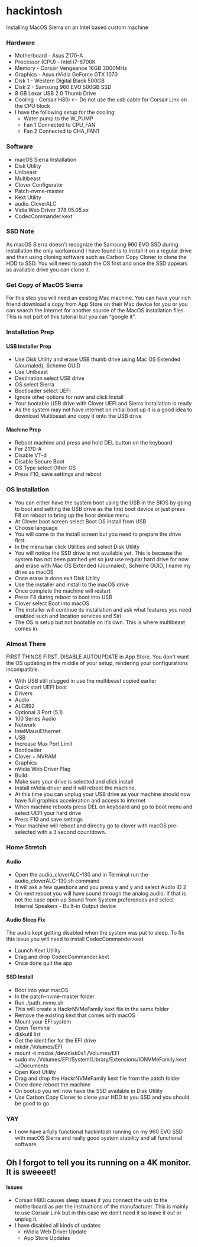 # hackintosh
Installing MacOS Sierra on an Intel based custom machine

### Hardware
* Motherboard - Asus Z170-A
* Processor (CPU) - Intel i7-6700K
* Memory - Corsair Vengeance 16GB 3000MHz
* Graphics - Asus nVidia GeForce GTX 1070
* Disk 1 - Western Digital Black 500GB
* Disk 2 - Samsung 960 EVO 500GB SSD
* 8 GB Lexar USB 2.0 Thumb Drive
* Cooling - Corsair H80i <— Do not use the usb cable for Corsair Link on the CPU block
* I have the following setup for the cooling:
  * Water pump to the W_PUMP
  * Fan 1 Connected to CPU_FAN
  * Fan 2 Connected to CHA_FAN1

### Software
* macOS Sierra Installation
* Disk Utility
* Unibeast
* Multibeast
* Clover Configurator
* Patch-nvme-master
* Kext Utility
* audio_CloverALC
* Vidia Web Driver 378.05.05.xx
* CodecCommander.kext
### SSD Note
As macOS Sierra doesn’t recognize the Samsung 960 EVO SSD during installation the only workaround I have found is to install it on a regular drive and then using cloning software such as Carbon Copy Cloner to clone the HDD to SSD. You will need to patch the OS first and once the SSD appears as available drive you can clone it.
### Get Copy of MacOS Sierra
For this step you will need an existing Mac machine. You can have your rich friend download a copy from App Store on their Mac device for you or you can search the internet for another source of the MacOS installation files. This is not part of this tutorial but you can “google it”.
### Installation Prep
#### USB Installer Prep
* Use Disk Utility and erase USB thumb drive using Mac OS Extended (Journaled), Scheme GUID
* Use Unibeast
* Destination select USB drive
* OS select Sierra
* Bootloader select UEFI
* Ignore other options for now and click Install
* Your bootable USB drive with Clover UEFI and Sierra Installation is ready
* As the system may not have internet on initial boot up it is a good idea to download Multibeast and copy it onto the USB drive
#### Machine Prep
* Reboot machine and press and hold DEL button on the keyboard
* For Z170-A
* Disable VT-d
* Disable Secure Boot
* OS Type select Other OS
* Press F10, save settings and reboot
### OS Installation
* You can either have the system boot using the USB in the BIOS by going to boot and setting the USB drive as the first boot device or just press F8 on reboot to bring up the boot device menu
* At Clover boot screen select Boot OS install from USB
* Choose language
* You will come to the install screen but you need to prepare the drive first.
* In the menu bar click Utilities and select Disk Utility
* You will notice the SSD drive is not available yet. This is because the system has not been patched yet so just use regular hard drive for now and erase with Mac OS Extended (Journaled), Scheme GUID, I name my drive as macOS
* Once erase is done exit Disk Utility
* Use the installer and install to the macOS drive
* Once complete the machine will restart
* Press F8 during reboot to boot into USB
* Clover select Boot into macOS
* The installer will continue its installation and ask what features you need enabled such and location services and Siri
* The OS is setup but not bootable on it’s own. This is where multibeast comes in.

### Almost There
FIRST THINGS FIRST. DISABLE AUTOUPDATE in App Store. You don’t want the OS updating in the middle of your setup, rendering your configurations incompatible.
* With USB still plugged in use the multibeast copied earlier
* Quick start UEFI boot
* Drivers
* Audio
* ALC892
* Optional 3 Port (5.1)
* 100 Series Audio
* Network
* IntelMausiEthernet
* USB
* Increase Max Port Limit
* Bootloader
* Clover + NVRAM
* Graphics
* nVidia Web Driver Flag
* Build
* Make sure your drive is selected and click install
* Install nVidia driver and it will reboot the machine.
* At this time you can unplug your USB drive as your machine should now have full graphics acceleration and access to internet
* When machine reboots press DEL on keyboard and go to boot menu and select UEFI your hard drive
* Press F10 and save settings
* Your machine will reboot and directly go to clover with macOS pre-selected with a 3 second countdown.

### Home Stretch
#### Audio
* Open the audio_cloverALC-130 and in Terminal run the audio_cloverALC-130.sh command
* It will ask a few questions and you press y and y and select Audio ID 2
* On next reboot you will have sound through the analog audio. If that is not the case open up Sound from System preferences and select Internal Speakers - Built-in Output device
#### Audio Sleep Fix
The audio kept getting disabled when the system was put to sleep. To fix this issue you will need to install CodecCommander.kext
* Launch Kext Utility
* Drag and drop CodecCommander.kext
* Once done quit the app

#### SSD Install
* Boot into your macOS
* In the patch-nvme-master folder
* Run ./path_nvme.sh
* This will create a HackrNVMeFamily kext file in the same folder
* Remove the existing kext that comes with macOS
* Mount your EFI system
* Open Terminal
* diskutil list
* Get the identifier for the EFI drive
* mkdir /Volumes/EFI
* mount -t msdos /dev/disk0s1 /Volumes/EFI
* sudo mv  /Volumes/EFI/System/Library/Extensions/IONVMeFamily.kext ~/Documents
* Open Kext Utility
* Drag and drop the HackrNVMeFamily kext file from the patch folder
* Once done reboot the machine
* On bootup you will now have the SSD available in Disk Utility
* Use Carbon Copy Cloner to clone your HDD to you SSD and you should be good to go

### YAY
* I now have a fully functional hackintosh running on my 960 EVO SSD with macOS Sierra and really good system stability and all functional software.

## Oh I forgot to tell you its running on a 4K monitor. It is sweeeet!
#### Issues
* Corsair H80i causes sleep issues if you connect the usb to the motherboard as per the instructions of the manufacturer. This is mainly to use Corsair Link but in this case we don’t need it so leave it out or unplug it.
* I have disabled all kinds of updates
  * nVidia Web Driver Update
  * App Store Updates
